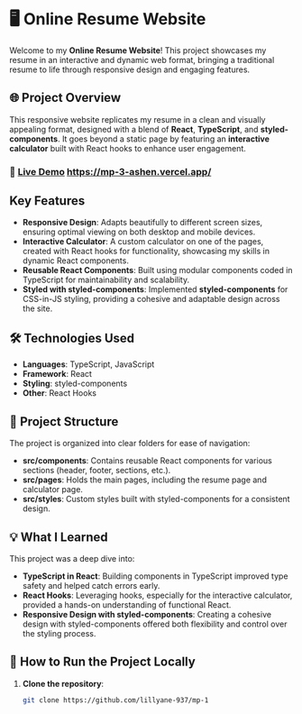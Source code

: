# 🖥️ Online Resume Website

Welcome to my **Online Resume Website**! This project showcases my resume in an interactive and dynamic web format, bringing a traditional resume to life through responsive design and engaging features.

## 🌐 Project Overview

This responsive website replicates my resume in a clean and visually appealing format, designed with a blend of **React**, **TypeScript**, and **styled-components**. It goes beyond a static page by featuring an **interactive calculator** built with React hooks to enhance user engagement.

### 🔗 [Live Demo](#) https://mp-3-ashen.vercel.app/

##  Key Features

- **Responsive Design**: Adapts beautifully to different screen sizes, ensuring optimal viewing on both desktop and mobile devices.
- **Interactive Calculator**: A custom calculator on one of the pages, created with React hooks for functionality, showcasing my skills in dynamic React components.
- **Reusable React Components**: Built using modular components coded in TypeScript for maintainability and scalability.
- **Styled with styled-components**: Implemented **styled-components** for CSS-in-JS styling, providing a cohesive and adaptable design across the site.

## 🛠️ Technologies Used

- **Languages**: TypeScript, JavaScript
- **Framework**: React
- **Styling**: styled-components
- **Other**: React Hooks

## 📂 Project Structure

The project is organized into clear folders for ease of navigation:

- **src/components**: Contains reusable React components for various sections (header, footer, sections, etc.).
- **src/pages**: Holds the main pages, including the resume page and calculator page.
- **src/styles**: Custom styles built with styled-components for a consistent design.

## 💡 What I Learned

This project was a deep dive into:

- **TypeScript in React**: Building components in TypeScript improved type safety and helped catch errors early.
- **React Hooks**: Leveraging hooks, especially for the interactive calculator, provided a hands-on understanding of functional React.
- **Responsive Design with styled-components**: Creating a cohesive design with styled-components offered both flexibility and control over the styling process.

## 🚀 How to Run the Project Locally

1. **Clone the repository**:
   ```bash
   git clone https://github.com/lillyane-937/mp-1

